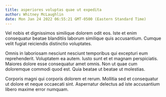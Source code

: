 ```yaml
---
title: asperiores voluptas quae ut expedita
author: Whitney McLaughlin
date: Mon Jan 24 2022 06:55:21 GMT-0500 (Eastern Standard Time)
---
```

Vel nobis et dignissimos similique dolorem odit eos. Iste et enim consequatur beatae blanditiis laborum similique quis accusantium. Cumque velit fugiat reiciendis distinctio voluptates.

 Omnis in laboriosam nesciunt nesciunt temporibus qui excepturi eum reprehenderit. Voluptatem ea autem. Iusto sunt et et magnam perspiciatis. Maiores dolore esse consequatur amet omnis. Non ut quae cum doloremque commodi quod est. Quia beatae ut beatae ut molestias.

 Corporis magni qui corporis dolorem et rerum. Mollitia sed et consequatur ut dolore et neque occaecati sint. Aspernatur delectus ad iste accusantium libero maxime error numquam.